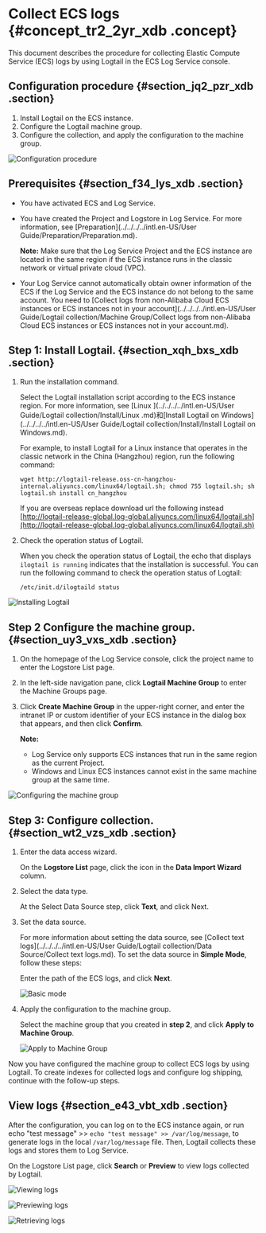 # Collect ECS logs {#concept_tr2_2yr_xdb .concept}

This document describes the procedure for collecting Elastic Compute Service \(ECS\) logs by using Logtail in the ECS Log Service console.

## Configuration procedure {#section_jq2_pzr_xdb .section}

1.  Install Logtail on the ECS instance.
2.  Configure the Logtail machine group.
3.  Configure the collection, and apply the configuration to the machine group.

![](images/3871_en-US.png "Configuration procedure")

## Prerequisites {#section_f34_lys_xdb .section}

-   You have activated ECS and Log Service.
-   You have created the Project and Logstore in Log Service. For more information, see [Preparation](../../../../intl.en-US/User Guide/Preparation/Preparation.md).

    **Note:** Make sure that the Log Service Project and the ECS instance are located in the same region if the ECS instance runs in the classic network or virtual private cloud \(VPC\).

-   Your Log Service cannot automatically obtain owner information of the ECS if the Log Service and the ECS instance do not belong to the same account. You need to [Collect logs from non-Alibaba Cloud ECS instances or ECS instances not in your account](../../../../intl.en-US/User Guide/Logtail collection/Machine Group/Collect logs from non-Alibaba Cloud ECS instances or ECS instances not in your account.md). 

## Step 1: Install Logtail. {#section_xqh_bxs_xdb .section}

1.  Run the installation command.

    Select the Logtail installation script according to the ECS instance region. For more information, see [Linux ](../../../../intl.en-US/User Guide/Logtail collection/Install/Linux .md)和[Install Logtail on Windows](../../../../intl.en-US/User Guide/Logtail collection/Install/Install Logtail on Windows.md).

    For example, to install Logtail for a Linux instance that operates in the classic network in the China \(Hangzhou\) region, run the following command:

    ```
    wget http://logtail-release.oss-cn-hangzhou-internal.aliyuncs.com/linux64/logtail.sh; chmod 755 logtail.sh; sh logtail.sh install cn_hangzhou
    ```
    If you are overseas replace download url the following instead [http://logtail-release-global.log-global.aliyuncs.com/linux64/logtail.sh](http://logtail-release-global.log-global.aliyuncs.com/linux64/logtail.sh)

2.  Check the operation status of Logtail.

    When you check the operation status of Logtail, the echo that displays `ilogtail is running` indicates that the installation is successful. You can run the following command to check the operation status of Logtail:

    ```
    /etc/init.d/ilogtaild status
    ```


![](images/3872_en-US.png "Installing Logtail")

## Step 2 Configure the machine group. {#section_uy3_vxs_xdb .section}

1.  On the homepage of the Log Service console, click the project name to enter the Logstore List page.
2.  In the left-side navigation pane, click **Logtail Machine Group** to enter the Machine Groups page.
3.  Click **Create Machine Group** in the upper-right corner, and enter the intranet IP or custom identifier of your ECS instance in the dialog box that appears, and then click **Confirm**.

    **Note:** 

    -   Log Service only supports ECS instances that run in the same region as the current Project.
    -   Windows and Linux ECS instances cannot exist in the same machine group at the same time.

![](images/3874_en-US.png "Configuring the machine group")

## Step 3: Configure collection. {#section_wt2_vzs_xdb .section}

1.  Enter the data access wizard.

    On the **Logstore List** page, click the icon in the **Data Import Wizard** column.

2.  Select the data type.

    At the Select Data Source step, click **Text**, and click Next.

3.  Set the data source.

    For more information about setting the data source, see [Collect text logs](../../../../intl.en-US/User Guide/Logtail collection/Data Source/Collect text logs.md). To set the data source in **Simple Mode**, follow these steps:

    Enter the path of the ECS logs, and click **Next**.

    ![](images/3873_en-US.png "Basic mode")

4.  Apply the configuration to the machine group.

    Select the machine group that you created in **step 2**, and click **Apply to Machine Group**.

    ![](images/3875_en-US.png "Apply to Machine Group")


Now you have configured the machine group to collect ECS logs by using Logtail. To create indexes for collected logs and configure log shipping, continue with the follow-up steps.

## View logs {#section_e43_vbt_xdb .section}

After the configuration, you can log on to the ECS instance again, or run echo "test message" \>\> `echo "test message" >> /var/log/message`, to generate logs in the local `/var/log/message` file. Then, Logtail collects these logs and stores them to Log Service.

On the Logstore List page, click **Search** or **Preview** to view logs collected by Logtail.

![](images/3876_en-US.png "Viewing logs")

![](images/3877_en-US.png "Previewing logs")

![](images/3878_en-US.png "Retrieving logs")


